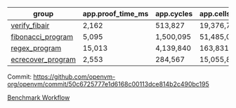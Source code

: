 | group | app.proof_time_ms | app.cycles | app.cells_used | leaf.proof_time_ms | leaf.cycles | leaf.cells_used |
| -- | -- | -- | -- | -- | -- | -- |
| [verify_fibair](https://github.com/openvm-org/openvm/blob/benchmark-results/benchmarks/verify_fibair-50c6725777e1d6168c00113dce814b2c490bc195.md) | 2,162 |  513,827 |  19,376,791 |- | - | - |
| [fibonacci_program](https://github.com/openvm-org/openvm/blob/benchmark-results/benchmarks/fibonacci-50c6725777e1d6168c00113dce814b2c490bc195.md) | 5,095 |  1,500,095 |  51,485,080 | 7,101 |  1,925,105 |  72,167,313 |
| [regex_program](https://github.com/openvm-org/openvm/blob/benchmark-results/benchmarks/regex-50c6725777e1d6168c00113dce814b2c490bc195.md) | 15,013 |  4,139,840 |  163,831,459 | 15,067 |  3,130,137 |  140,996,674 |
| [ecrecover_program](https://github.com/openvm-org/openvm/blob/benchmark-results/benchmarks/ecrecover-50c6725777e1d6168c00113dce814b2c490bc195.md) | 2,553 |  284,567 |  15,055,843 | 18,287 |  4,157,674 |  193,327,577 |


Commit: https://github.com/openvm-org/openvm/commit/50c6725777e1d6168c00113dce814b2c490bc195

[Benchmark Workflow](https://github.com/openvm-org/openvm/actions/runs/12977129075)
